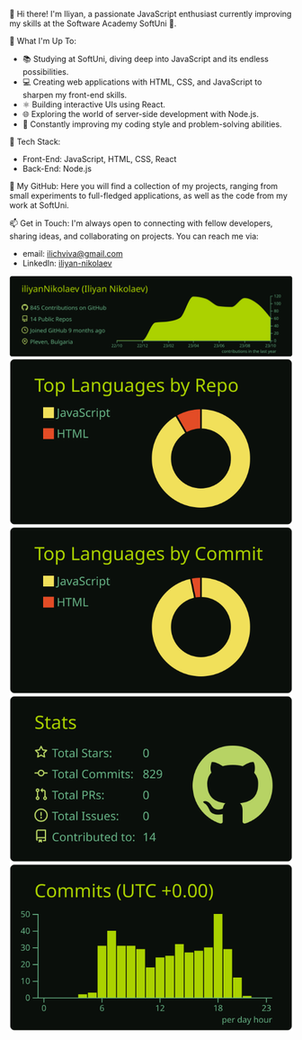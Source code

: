 👋 Hi there! I'm Iliyan, a passionate JavaScript enthusiast currently improving my skills at the Software Academy SoftUni 🚀. 

🌱 What I'm Up To:
- 📚 Studying at SoftUni, diving deep into JavaScript and its endless possibilities.
- 💻 Creating web applications with HTML, CSS, and JavaScript to sharpen my front-end skills.
- ⚛️ Building interactive UIs using React.
- 🌐 Exploring the world of server-side development with Node.js.
- 🔧 Constantly improving my coding style and problem-solving abilities.

🔧 Tech Stack:
- Front-End: JavaScript, HTML, CSS, React
- Back-End: Node.js

🚀 My GitHub:
Here you will find a collection of my projects, ranging from small experiments to full-fledged applications, as well as the code from my work at SoftUni.

📫 Get in Touch:
I'm always open to connecting with fellow developers, sharing ideas, and collaborating on projects. You can reach me via: 
* email: ilichviva@gmail.com
* LinkedIn: [iliyan-nikolaev](https://www.linkedin.com/in/iliyan-nikolaev-75840b259/)

[![](https://raw.githubusercontent.com/iliyanNikolaev/stats-in-readme/master/profile-summary-card-output/merko/0-profile-details.svg)](https://github.com/vn7n24fzkq/github-profile-summary-cards)
[![](https://raw.githubusercontent.com/iliyanNikolaev/stats-in-readme/master/profile-summary-card-output/merko/1-repos-per-language.svg)](https://github.com/vn7n24fzkq/github-profile-summary-cards) [![](https://raw.githubusercontent.com/iliyanNikolaev/stats-in-readme/master/profile-summary-card-output/merko/2-most-commit-language.svg)](https://github.com/vn7n24fzkq/github-profile-summary-cards)
[![](https://raw.githubusercontent.com/iliyanNikolaev/stats-in-readme/master/profile-summary-card-output/merko/3-stats.svg)](https://github.com/vn7n24fzkq/github-profile-summary-cards) [![](https://raw.githubusercontent.com/iliyanNikolaev/stats-in-readme/master/profile-summary-card-output/merko/4-productive-time.svg)](https://github.com/vn7n24fzkq/github-profile-summary-cards)








